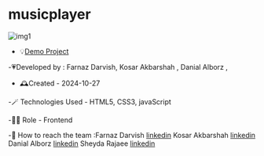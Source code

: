 # musicplayer

![img1](https://github.com/user-attachments/assets/fab7b6cd-7c77-4603-bdde-f13a76132a64)

- 💡[Demo Project]()

-💗Developed by : Farnaz Darvish, Kosar Akbarshah , Danial Alborz ,

- 🕰️Created - 2024-10-27

-🪄 Technologies Used - HTML5, CSS3, javaScript

-👩‍💻 Role - Frontend 

-💭 How to reach the team :Farnaz Darvish [linkedin](https://www.linkedin.com/in/farnaz-darvish/)
Kosar Akbarshah [linkedin](https://www.linkedin.com/in/tara-akbarshah-22102b1b6/)
Danial Alborz [linkedin](https://www.linkedin.com/in/danialalborz/)
Sheyda Rajaee [linkedin]()
